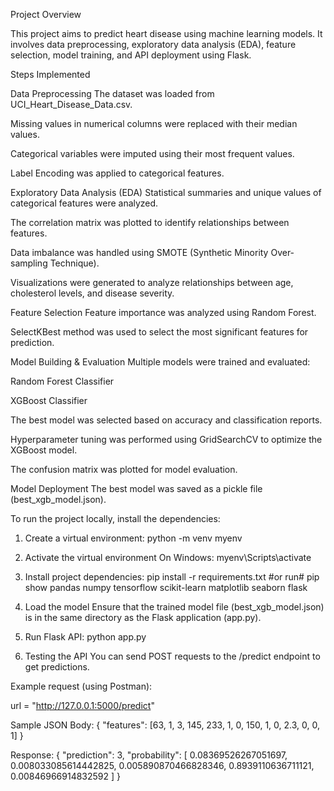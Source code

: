 Project Overview

This project aims to predict heart disease using machine learning models. It involves data preprocessing, exploratory data analysis (EDA), feature selection, model training, and API deployment using Flask.

Steps Implemented

Data Preprocessing
The dataset was loaded from UCI_Heart_Disease_Data.csv.

Missing values in numerical columns were replaced with their median values.

Categorical variables were imputed using their most frequent values.

Label Encoding was applied to categorical features.

Exploratory Data Analysis (EDA)
Statistical summaries and unique values of categorical features were analyzed.

The correlation matrix was plotted to identify relationships between features.

Data imbalance was handled using SMOTE (Synthetic Minority Over-sampling Technique).

Visualizations were generated to analyze relationships between age, cholesterol levels, and disease severity.

Feature Selection
Feature importance was analyzed using Random Forest.

SelectKBest method was used to select the most significant features for prediction.

Model Building & Evaluation
Multiple models were trained and evaluated:

Random Forest Classifier

XGBoost Classifier

The best model was selected based on accuracy and classification reports.

Hyperparameter tuning was performed using GridSearchCV to optimize the XGBoost model.

The confusion matrix was plotted for model evaluation.

Model Deployment
The best model was saved as a pickle file (best_xgb_model.json).



To run the project locally, install the dependencies:

1. Create a virtual environment:
python -m venv myenv

2. Activate the virtual environment On Windows:
myenv\Scripts\activate

3. Install project dependencies:
pip install -r requirements.txt
#or run# pip show pandas numpy tensorflow scikit-learn matplotlib seaborn flask

5. Load the model
Ensure that the trained model file (best_xgb_model.json) is in the same directory as the Flask application (app.py).

6. Run Flask API:
python app.py

7. Testing the API
You can send POST requests to the /predict endpoint to get predictions.

Example request (using Postman):

url = "http://127.0.0.1:5000/predict"

Sample JSON Body: {
  "features": [63, 1, 3, 145, 233, 1, 0, 150, 1, 0, 2.3, 0, 0, 1]
}

Response:
{
  "prediction": 3,
  "probability": [
    0.08369526267051697,
    0.008033085614442825,
    0.005890870466828346,
    0.8939110636711121,
    0.00846966914832592
  ]
}

